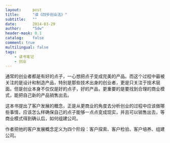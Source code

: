 ```yaml
---
layout:     post
title:      "读《四步创业法》"
subtitle:   ""
date:       2014-03-29
author:     "5dw"
header-mask: 0.1
catalog:    false
comment: true
multilingual: false
tags:
    - 读书笔记
    - 创业
---
```



通常的创业者都是有好的点子，一心想把点子变成完美的产品。而这个过程中最被关注的是设计和制造产品，特别是那些技术出身的创业者，更是只关注于技术层面。但是创业本身不仅仅是好的点子，好的产品，更重要的是要找到合理的商业模式，能把自己新的产品销售出去。

这本书提出了客户发展的概念，正是从更商业的角度去分析创业的过程中应该做哪些事情，应该怎么样确保自己的点子能够一点点变成现实，并且可以销售出去，等商业模式得到确认后，如何组建公司。

作者把他的客户发展概念定义为四个阶段：客户探索、客户检验、客户培养、组建公司。

